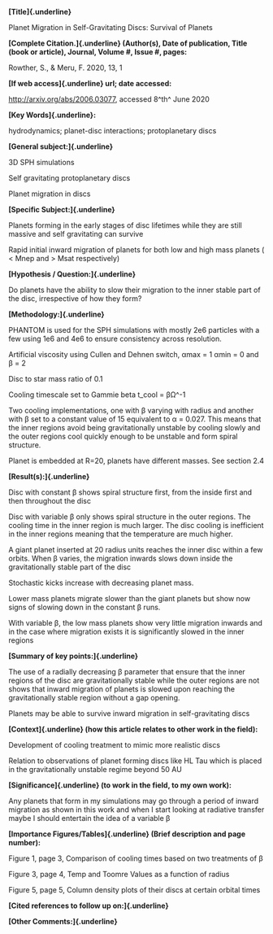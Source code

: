 **[Title]{.underline}**

Planet Migration in Self-Gravitating Discs: Survival of Planets

**[Complete Citation.]{.underline} (Author(s), Date of publication,
Title (book or article), Journal, Volume #, Issue #, pages:**

Rowther, S., & Meru, F. 2020, 13, 1

**[If web access]{.underline} url; date accessed:**

<http://arxiv.org/abs/2006.03077>, accessed 8^th^ June 2020

**[Key Words]{.underline}:**

hydrodynamics; planet-disc interactions; protoplanetary discs

**[General subject:]{.underline}**

3D SPH simulations

Self gravitating protoplanetary discs

Planet migration in discs

**[Specific Subject:]{.underline}**

Planets forming in the early stages of disc lifetimes while they are
still massive and self gravitating can survive

Rapid initial inward migration of planets for both low and high mass
planets ( \< Mnep and \> Msat respectively)

**[Hypothesis / Question:]{.underline}**

Do planets have the ability to slow their migration to the inner stable
part of the disc, irrespective of how they form?

**[Methodology:]{.underline}**

PHANTOM is used for the SPH simulations with mostly 2e6 particles with a
few using 1e6 and 4e6 to ensure consistency across resolution.

Artificial viscosity using Cullen and Dehnen switch, αmax = 1 αmin = 0
and β = 2

Disc to star mass ratio of 0.1

Cooling timescale set to Gammie beta t_cool = βΩ\^-1

Two cooling implementations, one with β varying with radius and another
with β set to a constant value of 15 equivalent to α = 0.027. This means
that the inner regions avoid being gravitationally unstable by cooling
slowly and the outer regions cool quickly enough to be unstable and form
spiral structure.

Planet is embedded at R=20, planets have different masses. See section
2.4

**[Result(s):]{.underline}**

Disc with constant β shows spiral structure first, from the inside first
and then throughout the disc

Disc with variable β only shows spiral structure in the outer regions.
The cooling time in the inner region is much larger. The disc cooling is
inefficient in the inner regions meaning that the temperature are much
higher.

A giant planet inserted at 20 radius units reaches the inner disc within
a few orbits. When β varies, the migration inwards slows down inside the
gravitationally stable part of the disc

Stochastic kicks increase with decreasing planet mass.

Lower mass planets migrate slower than the giant planets but show now
signs of slowing down in the constant β runs.

With variable β, the low mass planets show very little migration inwards
and in the case where migration exists it is significantly slowed in the
inner regions

**[Summary of key points:]{.underline}**

The use of a radially decreasing β parameter that ensure that the inner
regions of the disc are gravitationally stable while the outer regions
are not shows that inward migration of planets is slowed upon reaching
the gravitationally stable region without a gap opening.

Planets may be able to survive inward migration in self-gravitating
discs

**[Context]{.underline} (how this article relates to other work in the
field):**

Development of cooling treatment to mimic more realistic discs

Relation to observations of planet forming discs like HL Tau which is
placed in the gravitationally unstable regime beyond 50 AU

**[Significance]{.underline} (to work in the field, to my own work):**

Any planets that form in my simulations may go through a period of
inward migration as shown in this work and when I start looking at
radiative transfer maybe I should entertain the idea of a variable β

**[Importance Figures/Tables]{.underline} (Brief description and page
number):**

Figure 1, page 3, Comparison of cooling times based on two treatments of
β

Figure 3, page 4, Temp and Toomre Values as a function of radius

Figure 5, page 5, Column density plots of their discs at certain orbital
times

**[Cited references to follow up on:]{.underline}**

**[Other Comments:]{.underline}**
